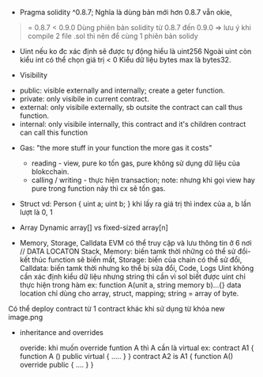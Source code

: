 - Pragma solidity ^0.8.7;
Nghĩa là dùng bản mới hơn 0.8.7 vẫn okie,
>= 0.8.7 < 0.9.0 
Dùng phiên bản solidity từ 0.8.7 đến 0.9.0
=> lưu ý khi compile 2 file .sol thì nên để cùng 1 phiên bản solidy

- Uint nếu ko đc xác định sẽ được tự động hiểu là uint256
Ngoài uint còn kiểu int có thể chọn giá trị < 0
Kiểu dữ liệu bytes max là bytes32.

- Visibility 
 + public: visible externally and internally; create a geter function.
 + private: only visibile in current contract.
 + external: only visibile externally, sb outsite the contract can call thus function.
 + internal: only visibile internally, this contract and it's children contract can call this function

- Gas: "the more stuff in your function the more gas it costs"
    + reading - view, pure ko tốn gas, pure không sử dụng dữ liệu của blokcchain.
    + calling / writing - thực hiện transaction; note: nhưng khi gọi view hay pure trong function này thì cx sẽ tốn gas.

- Struct 
    vd: Person {
        uint a;
        uint b;
    }
    khi lấy ra giá trị thì index của a, b lần lượt là 0, 1
- Array 
    Dynamic array[] vs fixed-sized array[n]
- Memory, Storage, Calldata
    EVM có thể truy cập và lưu thông tin ở 6 nơi // DATA LOCATON
    Stack, Memory: biến tamk thời những có thể sử đổi- kết thúc function sẽ biến mất, Storage: biến của chain có thể sử đổi, Calldata: biến tamk thời nhưng ko thể bị sửa đổi, Code, Logs
    Uint không cần xác định kiểu dữ liệu nhưng string thì cần vì sol biết được uint chỉ thực hiện trong hàm 
    ex: function A(unit a, string memory b)...{}
    data location chỉ dùng cho array, struct, mapping; string = array of byte.

Có thể deploy contract từ 1 contract khác khi sử dụng từ khóa new
image.png

- inheritance and overrides

    overide: khi muốn override funtion A thì A cần là virtual 
    ex:
    contract A1 {
        function A () public virtual {
            .....
        }
    }
    contract A2 is A1 {
        function A() override public {
            ....
        }
    }